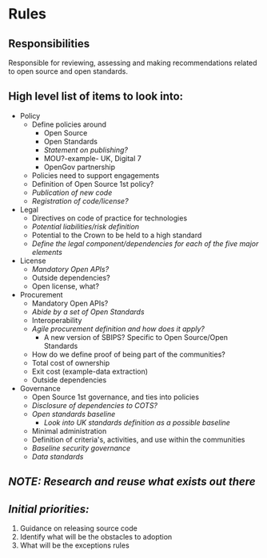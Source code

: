 # Rules 
## Responsibilities
Responsible for reviewing, assessing and making recommendations related to open source and open standards. 

## High level list of items to look into:
* Policy 
  * Define policies around
    * Open Source
    * Open Standards
    * _Statement on publishing?_
    * MOU?-example- UK, Digital 7
    * OpenGov partnership
  * Policies need to support engagements 
  * Definition of Open Source 1st policy?
  * _Publication of new code_
  * _Registration of code/license?_
* Legal
  * Directives on code of practice for technologies 
  * _Potential liabilities/risk definition_
  * Potential to the Crown to be held to a high standard
  * _Define the legal component/dependencies for each of the five major elements_ 
* License                                            
  * _Mandatory Open APIs?_
  * Outside dependencies?
  * Open license, what?
* Procurement                                                             
  * Mandatory Open APIs?                                                    
  * _Abide by a set of Open Standards_
  * Interoperability
  * _Agile procurement definition and how does it apply?_
    * A new version of SBIPS? Specific to Open Source/Open Standards
  * How do we define proof of being part of the communities?
  * Total cost of ownership
  * Exit cost (example-data extraction)
  * Outside dependencies 
* Governance
  * Open Source 1st governance, and ties into policies 
  * _Disclosure of dependencies to COTS?_
  * _Open standards baseline_
    * _Look into UK standards definition as a possible baseline_
  * Minimal administration 
  * Definition of criteria's, activities, and use within the communities
  * _Baseline security governance_
  * _Data standards_                                                                         

## _NOTE: Research and reuse what exists out there_

## _**Initial priorities:**_
1. Guidance on releasing source code 
2. Identify what will be the obstacles to adoption 
3. What will be the exceptions rules
